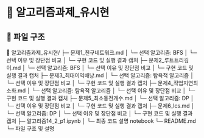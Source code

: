 # 📁 알고리즘과제_유시현

## 📌 파일 구조
📁 알고리즘과제_유시현/
├─ 문제1_친구네트워크.md
│   └─ 선택 알고리즘: BFS
│   └─ 선택 이유 및 장단점 비교
│   └─ 구현 코드 및 실행 결과 캡처
├─ 문제2_루트트리깊이.md
│   └─ 선택 알고리즘: BFS
│   └─ 선택 이유 및 장단점 비교
│   └─ 구현 코드 및 실행 결과 캡처
├─ 문제3_최대이익배낭.md
│   └─ 선택 알고리즘: 탐욕적 알고리즘
│   └─ 선택 이유 및 장단점 비교
│   └─ 구현 코드 및 실행 결과 캡처
├─ 문제4_작업지연최소화.md
│   └─ 선택 알고리즘: 탐욕적 알고리즘
│   └─ 선택 이유 및 장단점 비교
│   └─ 구현 코드 및 실행 결과 캡처
├─ 문제5_최소동전개수.md
│   └─ 선택 알고리즘: DP
│   └─ 선택 이유 및 장단점 비교
│   └─ 구현 코드 및 실행 결과 캡처
├─ 문제6_lcs.md
│   └─ 선택 알고리즘: DP
│   └─ 선택 이유 및 장단점 비교
│   └─ 구현 코드 및 실행 결과 캡처
├─ 알고리즘14_2_p1.ipynb
│   └─ 최종 코드 설명 notebook
└─ README.md
    └─ 파일 구조 및 설명
